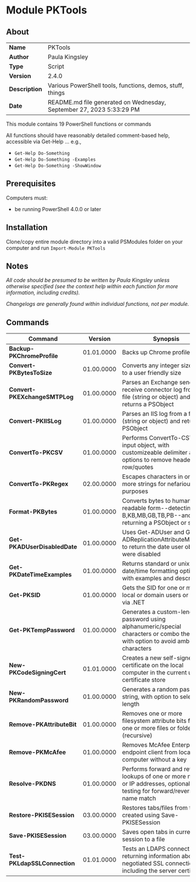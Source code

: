 # Module PKTools

## About
|||
|---|---|
|**Name** |PKTools|
|**Author** |Paula Kingsley|
|**Type** |Script|
|**Version** |2.4.0|
|**Description**|Various PowerShell tools, functions, demos, stuff, things|
|**Date**|README.md file generated on Wednesday, September 27, 2023 5:33:29 PM|

This module contains 19 PowerShell functions or commands

All functions should have reasonably detailed comment-based help, accessible via Get-Help ... e.g., 
  * `Get-Help Do-Something`
  * `Get-Help Do-Something -Examples`
  * `Get-Help Do-Something -ShowWindow`

## Prerequisites

Computers must:

  * be running PowerShell 4.0.0 or later

## Installation

Clone/copy entire module directory into a valid PSModules folder on your computer and run `Import-Module PKTools`

## Notes

_All code should be presumed to be written by Paula Kingsley unless otherwise specified (see the context help within each function for more information, including credits)._

_Changelogs are generally found within individual functions, not per module._

## Commands

|**Command**|**Version**|**Synopsis**|
|---|---|---|
|**Backup-PKChromeProfile**|01.01.0000|Backs up Chrome profiles to file|
|**Convert-PKBytesToSize**|01.00.0000|Converts any integer size given to a user friendly size|
|**Convert-PKEXchangeSMTPLog**|01.00.0000|Parses an Exchange send or receive connector log from a file (string or object) and returns a PSObject|
|**Convert-PKIISLog**|01.00.0000|Parses an IIS log from a file (string or object) and returns a PSObject|
|**ConvertTo-PKCSV**|01.00.0000|Performs ConvertTo-CSV on an input object, with customizeable delimiter and options to remove header row/quotes|
|**ConvertTo-PKRegex**|02.00.0000|Escapes characters in one or more strings for nefarious regex purposes|
|**Format-PKBytes**|01.00.0000|Converts bytes to human-readable form--detecting B,KB,MB,GB,TB,PB--and returning a PSObject or string|
|**Get-PKADUserDisabledDate**|01.00.0000|Uses Get-ADUser and Get-ADReplicationAttributeMetadata to return the date user objects were disabled|
|**Get-PKDateTimeExamples**|01.00.0000|Returns standard or unix format date/time formatting options with examples and descriptions|
|**Get-PKSID**|01.00.0000|Gets the SID for one or more local or domain users or groups via .NET|
|**Get-PKTempPassword**|01.00.0000|Generates a custom-length password using alphanumeric/special characters or combo thereof, <br/>with option to avoid ambiguous characters|
|**New-PKCodeSigningCert**|01.01.0000|Creates a new self-signed certificate on the local computer in the current user's certificate store|
|**New-PKRandomPassword**|01.00.0000|Generates a random password string, with option to select length|
|**Remove-PKAttributeBit**|01.00.0000|Removes one or more filesystem attribute bits from one or more files or folders (recursive)|
|**Remove-PKMcAfee**|01.00.0000|Removes McAfee Enterprise endpoint client from local computer without a key|
|**Resolve-PKDNS**|01.00.0000|Performs forward and reverse lookups of one or more names or IP addresses, optionally testing for forward/reverse name match|
|**Restore-PKISESession**|03.00.0000|Restores tabs/files from text file created using Save-PKISESession|
|**Save-PKISESession**|03.00.0000|Saves open tabs in current ISE session to a file|
|**Test-PKLdapSSLConnection**|01.01.0000|Tests an LDAPS connection, returning information about the negotiated SSL connection including the server certificate.|
